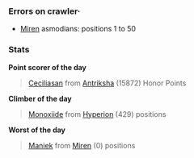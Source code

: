 ### Errors on crawler·
- [Miren](/#/ranking/Miren) asmodians: positions 1 to 50


### Stats

**Point scorer of the day**
>[Ceciliasan](/#/character/Antriksha/608527) from [Antriksha](/#/ranking/Antriksha)  (15872) Honor Points


**Climber of the day**
>[Monoxiide](/#/character/Hyperion/640274) from [Hyperion](/#/ranking/Hyperion)  (429) positions


**Worst of the day**
>[Maniek](/#/character/Miren/1015) from [Miren](/#/ranking/Miren)  (0) positions



